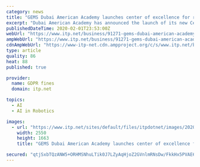 ```yaml
---
category: news
title: "GEMS Dubai American Academy launches center of excellence for robotics and AI"
excerpt: "Dubai American Academy has announced the launch of its new Centre of Excellence for Artificial Intelligence and Robotics. The vision of the Centre of Excellence is to promote educational and research activities in the field of AI and Robotics. GEMS ..."
publishedDateTime: 2020-02-01T23:53:00Z
webUrl: "https://www.itp.net/business/91271-gems-dubai-american-academy-launches-center-of-excellence-for-robotics-and-ai"
ampWebUrl: "https://www.itp.net/business/91271-gems-dubai-american-academy-launches-center-of-excellence-for-robotics-and-ai?amp"
cdnAmpWebUrl: "https://www-itp-net.cdn.ampproject.org/c/s/www.itp.net/business/91271-gems-dubai-american-academy-launches-center-of-excellence-for-robotics-and-ai?amp"
type: article
quality: 86
heat: 88
published: true

provider:
  name: GDPR fines
  domain: itp.net

topics:
  - AI
  - AI in Robotics

images:
  - url: "https://www.itp.net/sites/default/files/itpdotnet/images/2020/02/01/PRL--GEMS-Dubai-American-Academy-launches-Artificial-Intelligence-and-Robotics-Centre-of-Excellence1.JPG"
    width: 2550
    height: 1663
    title: "GEMS Dubai American Academy launches center of excellence for robotics and AI"

secured: "qtjSxbTQzANW5+ORHMSNhuLTik0J7LZyAqHjoZ2GVnlmRNsDw/FkkHx5PVAE6zW7bmuyJVL5UHQbT+OqGYUsOon0wW4s1EdemxXypMXu7zu2lIS1IZsjOXAXmy1133IiZeQDcsE8rCiHjLLSyMtPvwvsLepvLwAkv5peN2i5EMOSlw3uC9MUxYSBItBJXvwk3g1ZIAffCmG3KSj8m5oYGOfVmzjULDXjDN/c/jM282xi/BpQs3fveUCfBuua2IeMeT/Wv15g9zNe55urXtTfp7hvRoaJI+foqj65p+QjSyUJ9+tFPIjX7pb3XUqy9ESE;JGUaLCq3EL+F+FV+6s1GMA=="
---
```



